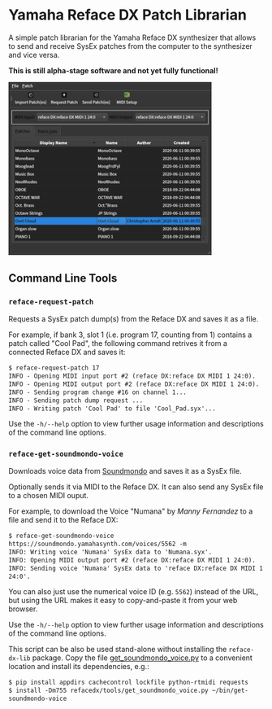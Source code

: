 Yamaha Reface DX Patch Librarian
================================

A simple patch librarian for the Yamaha Reface DX synthesizer that allows to send and receive
SysEx patches from the computer to the synthesizer and vice versa.

**This is still alpha-stage software and not yet fully functional!**

<img alt="Screenshot" src="screenshot.png" title="Screenshot of main window" width="400" />


## Command Line Tools


### `reface-request-patch`

Requests a SysEx patch dump(s) from the Reface DX and saves it as a file.

For example, if bank 3, slot 1 (i.e. program 17, counting from 1) contains a
patch called "Cool Pad", the following command retrives it from a
connected Reface DX and saves it:

```console
$ reface-request-patch 17
INFO - Opening MIDI input port #2 (reface DX:reface DX MIDI 1 24:0).
INFO - Opening MIDI output port #2 (reface DX:reface DX MIDI 1 24:0).
INFO - Sending program change #16 on channel 1...
INFO - Sending patch dump request ...
INFO - Writing patch 'Cool Pad' to file 'Cool_Pad.syx'...
```

Use the `-h/--help` option to view further usage information and descriptions
of the command line options.


### `reface-get-soundmondo-voice`

Downloads voice data from [Soundmondo] and saves it as a SysEx file.

Optionally sends it via MIDI to the Reface DX. It can also send any SysEx file
to a chosen MIDI ouput.

For example, to download the Voice "Numana" by *Manny Fernandez* to a file
and send it to the Reface DX:

```console
$ reface-get-soundmondo-voice https://soundmondo.yamahasynth.com/voices/5562 -m
INFO: Writing voice 'Numana' SysEx data to 'Numana.syx'.
INFO: Opening MIDI output port #2 (reface DX:reface DX MIDI 1 24:0).
INFO: Sending voice 'Numana' SysEx data to 'reface DX:reface DX MIDI 1 24:0'.
```

You can also just use the numerical voice ID (e.g. `5562`) instead of the URL,
but using the URL makes it easy to copy-and-paste it from your web browser.

Use the `-h/--help` option to view further usage information and descriptions
of the command line options.

This script can be also be used stand-alone without installing the
`reface-dx-lib` package. Copy the file [get_soundmondo_voice.py] to a
convenient location and install its dependencies, e.g.:

```console
$ pip install appdirs cachecontrol lockfile python-rtmidi requests
$ install -Dm755 refacedx/tools/get_soundmondo_voice.py ~/bin/get-soundmondo-voice
```

[Soundmondo]: https://soundmondo.yamahasynth.com
[get_soundmondo_voice.py]: ./refacedx/tools/get_soundmondo_voice.py